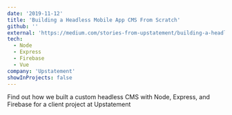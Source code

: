```yaml
---
date: '2019-11-12'
title: 'Building a Headless Mobile App CMS From Scratch'
github: ''
external: 'https://medium.com/stories-from-upstatement/building-a-headless-mobile-app-cms-from-scratch-bab2d17744d9'
tech:
  - Node
  - Express
  - Firebase
  - Vue
company: 'Upstatement'
showInProjects: false
---
```


Find out how we built a custom headless CMS with Node, Express, and Firebase for a client project at Upstatement
